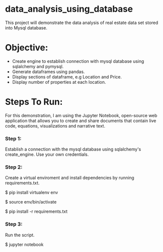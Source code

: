 # data_analysis_using_database
This project will demonstrate the data analysis of real estate data set stored into Mysql database.

# Objective:
* Create engine to establish connection with mysql database using sqlalchemy and pymysql.
* Generate dataframes using pandas.
* Display sections of dataframe, e.g Location and Price.
* Display number of properties at each location.

# Steps To Run:
For this demonstration, I am using the Jupyter Notebook, open-source web application that allows you to create and share documents that contain live code, equations, visualizations and narrative text.

### Step 1:
Establish a connection with the mysql database using sqlalchemy's create_engine. Use your own credentials.


### Step 2:
Create a virtual enviroment and install dependencies by running requirements.txt.

$ pip install virtualenv env

$ source env/bin/activate

$ pip install -r requirements.txt

### Step 3:
Run the script.

$ jupyter notebook
